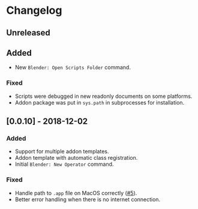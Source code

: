 # Changelog

## Unreleased

## Added
- New `Blender: Open Scripts Folder` command.

### Fixed
- Scripts were debugged in new readonly documents on some platforms.
- Addon package was put in `sys.path` in subprocesses for installation.

## [0.0.10] - 2018-12-02

### Added
- Support for multiple addon templates.
- Addon template with automatic class registration.
- Initial `Blender: New Operator` command.

### Fixed
- Handle path to `.app` file on MacOS correctly ([#5](https://github.com/JacquesLucke/blender_vscode/issues/5)).
- Better error handling when there is no internet connection.
